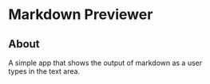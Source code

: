 Markdown Previewer
==================

About
-----
A simple app that shows the output of markdown as a user  
types in the text area.